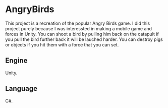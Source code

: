 # AngryBirds
This project is a recreation of the popular Angry Birds game. I did this project purely because I was interessted in making a mobile game and forces in Unity.
You can shoot a bird by pulling him back on the catapult if you pull the bird further back it will be lauched harder. You can destroy pigs or objects if you hit them  with a force that you can set.

## Engine
Unity.

## Language
C#.
